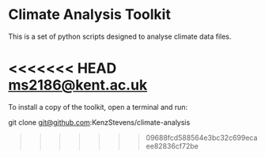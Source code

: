 # Climate Analysis Toolkit 

This is a set of python scripts designed to analyse climate data files.

<<<<<<< HEAD
ms2186@kent.ac.uk
=======
To install a copy of the toolkit, open a terminal and run:

git clone git@github.com:KenzStevens/climate-analysis
>>>>>>> 09688fcd588564e3bc32c699ecaee82836cf72be
